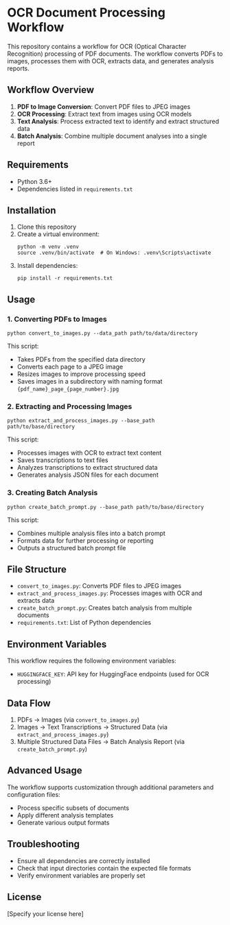 # OCR Document Processing Workflow

This repository contains a workflow for OCR (Optical Character Recognition) processing of PDF documents. The workflow converts PDFs to images, processes them with OCR, extracts data, and generates analysis reports.

## Workflow Overview

1. **PDF to Image Conversion**: Convert PDF files to JPEG images
2. **OCR Processing**: Extract text from images using OCR models
3. **Text Analysis**: Process extracted text to identify and extract structured data
4. **Batch Analysis**: Combine multiple document analyses into a single report

## Requirements

- Python 3.6+
- Dependencies listed in `requirements.txt`

## Installation

1. Clone this repository
2. Create a virtual environment:
   ```
   python -m venv .venv
   source .venv/bin/activate  # On Windows: .venv\Scripts\activate
   ```
3. Install dependencies:
   ```
   pip install -r requirements.txt
   ```

## Usage

### 1. Converting PDFs to Images

```
python convert_to_images.py --data_path path/to/data/directory
```

This script:
- Takes PDFs from the specified data directory
- Converts each page to a JPEG image
- Resizes images to improve processing speed
- Saves images in a subdirectory with naming format `{pdf_name}_page_{page_number}.jpg`

### 2. Extracting and Processing Images

```
python extract_and_process_images.py --base_path path/to/base/directory
```

This script:
- Processes images with OCR to extract text content
- Saves transcriptions to text files
- Analyzes transcriptions to extract structured data
- Generates analysis JSON files for each document

### 3. Creating Batch Analysis

```
python create_batch_prompt.py --base_path path/to/base/directory
```

This script:
- Combines multiple analysis files into a batch prompt
- Formats data for further processing or reporting
- Outputs a structured batch prompt file

## File Structure

- `convert_to_images.py`: Converts PDF files to JPEG images
- `extract_and_process_images.py`: Processes images with OCR and extracts data
- `create_batch_prompt.py`: Creates batch analysis from multiple documents
- `requirements.txt`: List of Python dependencies

## Environment Variables

This workflow requires the following environment variables:
- `HUGGINGFACE_KEY`: API key for HuggingFace endpoints (used for OCR processing)

## Data Flow

1. PDFs → Images (via `convert_to_images.py`)
2. Images → Text Transcriptions → Structured Data (via `extract_and_process_images.py`)
3. Multiple Structured Data Files → Batch Analysis Report (via `create_batch_prompt.py`)

## Advanced Usage

The workflow supports customization through additional parameters and configuration files:
- Process specific subsets of documents
- Apply different analysis templates
- Generate various output formats

## Troubleshooting

- Ensure all dependencies are correctly installed
- Check that input directories contain the expected file formats
- Verify environment variables are properly set

## License

[Specify your license here] 